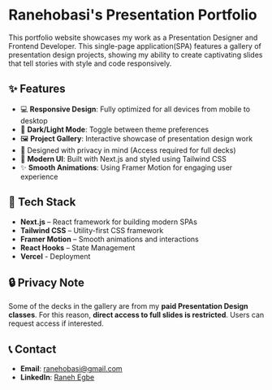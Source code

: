 # Ranehobasi's Presentation Portfolio
This portfolio website showcases my work as a Presentation Designer and Frontend Developer. This single-page application(SPA) features a gallery of presentation design projects, showing my ability to create captivating slides that tell stories with style and code responsively.

## ✨ Features 
- 💻 **Responsive Design**: Fully optimized for all devices from mobile to desktop
- 🎨 **Dark/Light Mode**: Toggle between theme preferences
- 🖼️ **Project Gallery**: Interactive showcase of presentation design work
- 🧠 Designed with privacy in mind (Access required for full decks)  
- 🧰 **Modern UI**: Built with Next.js and styled using Tailwind CSS
- ✨ **Smooth Animations**: Using Framer Motion for engaging user experience

 ## 🚀 Tech Stack
- **Next.js** – React framework for building modern SPAs  
- **Tailwind CSS** – Utility-first CSS framework  
- **Framer Motion** – Smooth animations and interactions  
- **React Hooks** – State Management
- **Vercel** - Deployment

## 🔒 Privacy Note
Some of the decks in the gallery are from my **paid Presentation Design classes**. For this reason, **direct access to full slides is restricted**. Users can request access if interested.

## 📞 Contact
- **Email**: ranehobasi@gmail.com
- **LinkedIn**: [Raneh Egbe](https://www.linkedin.com/in/raneh-egbe)



